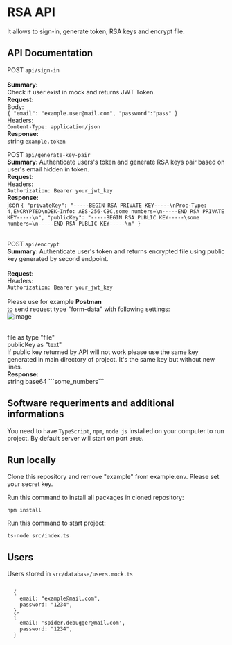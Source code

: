   

# RSA API

  

It allows to sign-in, generate token, RSA keys and encrypt file.

  

## API Documentation

  
POST `api/sign-in` <br>
<br>
<strong>Summary: </strong> <br> Check if user exist in mock and returns JWT Token.
<br>
<strong>Request: </strong> <br>
 Body: <br>
`{ "email": "example.user@mail.com", "password":"pass" }` <br>
Headers:  <br>
`Content-Type: application/json` <br>
<strong> Response: </strong> <br>
string `example.token`<br> 


POST `api/generate-key-pair` <br>
<strong>Summary: </strong> Authenticate users's token and generate RSA keys pair based on user's email hidden in token.
   <br><strong>Request: </strong> <br>
   Headers:  <br>
   `Authorization: Bearer your_jwt_key`
   <br>
   <strong> Response: </strong> <br>
   json `{
   "privateKey": "-----BEGIN RSA PRIVATE KEY-----\nProc-Type: 4,ENCRYPTED\nDEK-Info: AES-256-CBC,some numbers=\n-----END RSA PRIVATE KEY-----\n",
   "publicKey": "-----BEGIN RSA PUBLIC KEY-----\some numbers=\n-----END RSA PUBLIC KEY-----\n"
   }`<br> <br>
 
POST `api/encrypt` <br>
<strong>Summary: </strong> Authenticate user's token and returns encrypted file using public key generated by second endpoint.
  <br>
 <br><strong>Request: </strong> <br>
      Headers:  <br>
      ```Authorization: Bearer your_jwt_key``` <br>
<br> Please use for example <strong>Postman</strong> <br> to send request type "form-data" with following settings: <br>
![image](https://user-images.githubusercontent.com/17851827/136826537-a5193431-24a6-410e-8376-d3352d86b4bf.png)

<br>
file as type "file"<br>
publicKey as "text"<br>
If public key returned by API will not work please use the same key generated in main directory of project. It's the same key but without new lines. <br>
      <strong> Response: </strong> <br>
      string base64 ```some_numbers```

## Software requeriments and additional informations

  

You need to have `TypeScript`, `npm`, `node js` installed on your computer to run project. By default server will start on port `3000`.

  

## Run locally

  

Clone this repository and remove "example" from example.env. Please set your secret key.

  

Run this command to install all packages in cloned repository:

```
npm install
```

Run this command to start project: 
```
ts-node src/index.ts
```


## Users

  

Users stored in `src/database/users.mock.ts`


```

  {
    email: "example@mail.com",
    password: "1234",
  },
  {
    email: 'spider.debugger@mail.com',
    password: "1234",
  }

```

